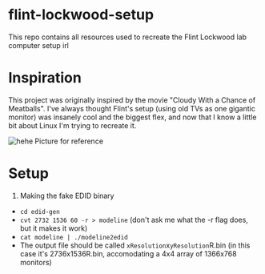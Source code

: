# flint-lockwood-setup
This repo contains all resources used to recreate the Flint Lockwood lab computer setup irl

# Inspiration
This project was originally inspired by the movie "Cloudy With a Chance of Meatballs".  I've always thought Flint's setup (using old TVs as one gigantic monitor) was insanely cool and the biggest flex, and now that I know a little bit about Linux I'm trying to recreate it.

![hehe](https://forkleserver.mooo.com/blogAssets/lockwood_setup.jpg)
Picture for reference

# Setup
1. Making the fake EDID binary
- `cd edid-gen`
- `cvt 2732 1536 60 -r > modeline` (don't ask me what the -r flag does, but it makes it work)
- `cat modeline | ./modeline2edid`
- The output file should be called `xResolution`x`yResolution`R.bin (in this case it's 2736x1536R.bin, accomodating a 4x4 array of 1366x768 monitors)
